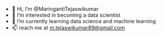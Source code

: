 - 👋 Hi, I’m @MaringantiTejaswikumar
- 👀 I’m interested in becoming a data scientist
- 🌱 I’m currently learning data science  and machine learning 
- 📫 reach me at m.tejaswikumar89@gmail.com

<!---
MaringantiTejaswikumar/MaringantiTejaswikumar is a ✨ special ✨ repository because its `README.md` (this file) appears on your GitHub profile.
You can click the Preview link to take a look at your changes.
--->
